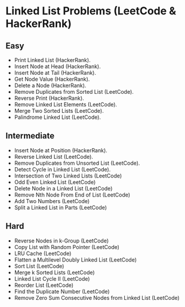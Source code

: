 # Linked List Problems (LeetCode & HackerRank)

## Easy
- Print Linked List (HackerRank).
- Insert Node at Head (HackerRank).
- Insert Node at Tail (HackerRank).
- Get Node Value (HackerRank).
- Delete a Node (HackerRank).
- Remove Duplicates from Sorted List (LeetCode).
- Reverse Print (HackerRank).
- Remove Linked List Elements (LeetCode).
- Merge Two Sorted Lists (LeetCode).
- Palindrome Linked List (LeetCode).

## Intermediate
- Insert Node at Position (HackerRank).
- Reverse Linked List (LeetCode).
- Remove Duplicates from Unsorted List (LeetCode).
- Detect Cycle in Linked List (LeetCode).
- Intersection of Two Linked Lists (LeetCode)
- Odd Even Linked List (LeetCode)
- Delete Node in a Linked List (LeetCode)
- Remove Nth Node From End of List (LeetCode)
- Add Two Numbers (LeetCode)
- Split a Linked List in Parts (LeetCode)

## Hard
- Reverse Nodes in k-Group (LeetCode)
- Copy List with Random Pointer (LeetCode)
- LRU Cache (LeetCode)
- Flatten a Multilevel Doubly Linked List (LeetCode)
- Sort List (LeetCode)
- Merge k Sorted Lists (LeetCode)
- Linked List Cycle II (LeetCode)
- Reorder List (LeetCode)
- Find the Duplicate Number (LeetCode)
- Remove Zero Sum Consecutive Nodes from Linked List (LeetCode)